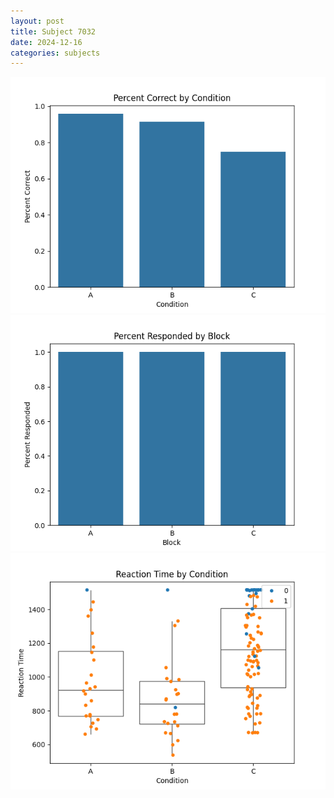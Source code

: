 ```yaml
---
layout: post
title: Subject 7032
date: 2024-12-16
categories: subjects
---
```


![](data/7032/run-5/7032_ATS_percent_correct.png)
![](data/7032/run-5/7032_ATS_percent_responded.png)
![](data/7032/run-5/7032_ATS_rt.png)
